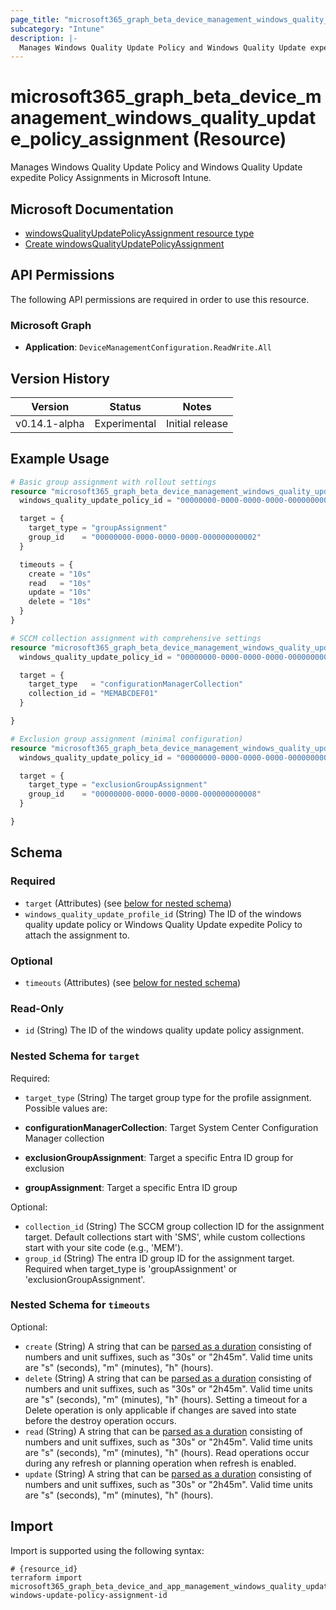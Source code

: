 ```yaml
---
page_title: "microsoft365_graph_beta_device_management_windows_quality_update_policy_assignment Resource - terraform-provider-microsoft365"
subcategory: "Intune"
description: |-
  Manages Windows Quality Update Policy and Windows Quality Update expedite Policy Assignments in Microsoft Intune.
---
```


# microsoft365_graph_beta_device_management_windows_quality_update_policy_assignment (Resource)

Manages Windows Quality Update Policy and Windows Quality Update expedite Policy Assignments in Microsoft Intune.

## Microsoft Documentation

- [windowsQualityUpdatePolicyAssignment resource type](https://learn.microsoft.com/en-us/graph/api/resources/intune-softwareupdate-windowsqualityupdatepolicyassignment?view=graph-rest-beta)
- [Create windowsQualityUpdatePolicyAssignment](https://learn.microsoft.com/en-us/graph/api/intune-softwareupdate-windowsqualityupdatepolicy-post-assignments?view=graph-rest-beta)

## API Permissions

The following API permissions are required in order to use this resource.

### Microsoft Graph

- **Application**: `DeviceManagementConfiguration.ReadWrite.All`

## Version History

| Version | Status | Notes |
|---------|--------|-------|
| v0.14.1-alpha | Experimental | Initial release |

## Example Usage

```terraform
# Basic group assignment with rollout settings
resource "microsoft365_graph_beta_device_management_windows_quality_update_policy_assignment" "group_example" {
  windows_quality_update_policy_id = "00000000-0000-0000-0000-000000000001"

  target = {
    target_type = "groupAssignment"
    group_id    = "00000000-0000-0000-0000-000000000002"
  }

  timeouts = {
    create = "10s"
    read   = "10s"
    update = "10s"
    delete = "10s"
  }
}

# SCCM collection assignment with comprehensive settings
resource "microsoft365_graph_beta_device_management_windows_quality_update_policy_assignment" "sccm_example" {
  windows_quality_update_policy_id = "00000000-0000-0000-0000-000000000004"

  target = {
    target_type   = "configurationManagerCollection"
    collection_id = "MEMABCDEF01"
  }

}

# Exclusion group assignment (minimal configuration)
resource "microsoft365_graph_beta_device_management_windows_quality_update_policy_assignment" "exclusion_example" {
  windows_quality_update_policy_id = "00000000-0000-0000-0000-000000000007"

  target = {
    target_type = "exclusionGroupAssignment"
    group_id    = "00000000-0000-0000-0000-000000000008"
  }

}
```

<!-- schema generated by tfplugindocs -->
## Schema

### Required

- `target` (Attributes) (see [below for nested schema](#nestedatt--target))
- `windows_quality_update_profile_id` (String) The ID of the windows quality update policy or Windows Quality Update expedite Policy to attach the assignment to.

### Optional

- `timeouts` (Attributes) (see [below for nested schema](#nestedatt--timeouts))

### Read-Only

- `id` (String) The ID of the windows quality update policy assignment.

<a id="nestedatt--target"></a>
### Nested Schema for `target`

Required:

- `target_type` (String) The target group type for the profile assignment. Possible values are:

- **configurationManagerCollection**: Target System Center Configuration Manager collection
- **exclusionGroupAssignment**: Target a specific Entra ID group for exclusion
- **groupAssignment**: Target a specific Entra ID group

Optional:

- `collection_id` (String) The SCCM group collection ID for the assignment target. Default collections start with 'SMS', while custom collections start with your site code (e.g., 'MEM').
- `group_id` (String) The entra ID group ID for the assignment target. Required when target_type is 'groupAssignment' or 'exclusionGroupAssignment'.


<a id="nestedatt--timeouts"></a>
### Nested Schema for `timeouts`

Optional:

- `create` (String) A string that can be [parsed as a duration](https://pkg.go.dev/time#ParseDuration) consisting of numbers and unit suffixes, such as "30s" or "2h45m". Valid time units are "s" (seconds), "m" (minutes), "h" (hours).
- `delete` (String) A string that can be [parsed as a duration](https://pkg.go.dev/time#ParseDuration) consisting of numbers and unit suffixes, such as "30s" or "2h45m". Valid time units are "s" (seconds), "m" (minutes), "h" (hours). Setting a timeout for a Delete operation is only applicable if changes are saved into state before the destroy operation occurs.
- `read` (String) A string that can be [parsed as a duration](https://pkg.go.dev/time#ParseDuration) consisting of numbers and unit suffixes, such as "30s" or "2h45m". Valid time units are "s" (seconds), "m" (minutes), "h" (hours). Read operations occur during any refresh or planning operation when refresh is enabled.
- `update` (String) A string that can be [parsed as a duration](https://pkg.go.dev/time#ParseDuration) consisting of numbers and unit suffixes, such as "30s" or "2h45m". Valid time units are "s" (seconds), "m" (minutes), "h" (hours).

## Import

Import is supported using the following syntax:

```shell
# {resource_id}
terraform import microsoft365_graph_beta_device_and_app_management_windows_quality_update_policy_assignment.example windows-update-policy-assignment-id
```